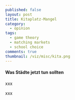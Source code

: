 ```yaml
---
published: false
layout: post
title: Kitaplatz-Mangel
category: 
  - opinion
tags: 
  - game theory
  - matching markets
  - school choice
comments: true
thumbnail: /viz/misc/kita.png
---
```



#### Was Städte jetzt tun sollten
xxx

<!--more-->

xxx

